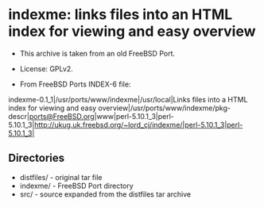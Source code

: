 # indexme: links files into an HTML index for viewing and easy overview

* This archive is taken from an old FreeBSD Port.

* License: GPLv2.

* From FreeBSD Ports INDEX-6 file:

indexme-0.1_1|/usr/ports/www/indexme|/usr/local|Links files into a HTML index for viewing and easy overview|/usr/ports/www/indexme/pkg-descr|ports@FreeBSD.org|www|perl-5.10.1_3|perl-5.10.1_3|http://ukug.uk.freebsd.org/~lord_cj/indexme/|perl-5.10.1_3|perl-5.10.1_3|

## Directories

* distfiles/ - original tar file
* indexme/ - FreeBSD Port directory
* src/ - source expanded from the distfiles tar archive
